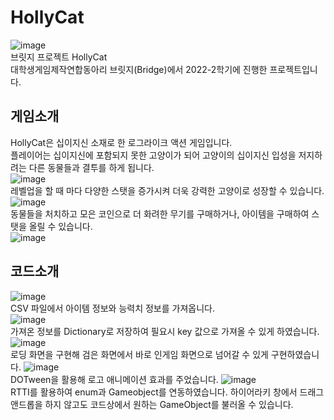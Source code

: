 # HollyCat  
![image](https://user-images.githubusercontent.com/77709696/232675217-692855cf-3c99-46c7-a541-bd4b4cbb2662.png)  
브릿지 프로젝트 HollyCat  
대학생게임제작연합동아리 브릿지(Bridge)에서 2022-2학기에 진행한 프로젝트입니다.  

## 게임소개  
HollyCat은 십이지신 소재로 한 로그라이크 액션 게임입니다.  
플레이어는 십이지신에 포함되지 못한 고양이가 되어 고양이의 십이지신 입성을 저지하려는 다른 동물들과 결투를 하게 됩니다.  
![image](https://user-images.githubusercontent.com/77709696/232675242-92f12851-e634-4e7a-bff8-1e84f36e5edd.png)  
레벨업을 할 때 마다 다양한 스탯을 증가시켜 더욱 강력한 고양이로 성장할 수 있습니다.  
![image](https://user-images.githubusercontent.com/77709696/232675332-c74665fe-1592-460e-8a12-6e043258d3b6.png)  
동물들을 처치하고 모은 코인으로 더 화려한 무기를 구매하거나, 아이템을 구매하여 스탯을 올릴 수 있습니다.  
![image](https://user-images.githubusercontent.com/77709696/232675307-340c63d1-4883-4a2d-9de6-efc3abe0e712.png)  
  
## 코드소개  
![image](https://user-images.githubusercontent.com/77709696/232678292-82259bc8-27a1-471b-9421-ca3508bbbae3.png)  
CSV 파일에서 아이템 정보와 능력치 정보를 가져옵니다.  
![image](https://user-images.githubusercontent.com/77709696/232678192-a8cd1388-34d1-484f-abf1-e56ad8238e24.png)  
가져온 정보를 Dictionary로 저장하여 필요시 key 값으로 가져올 수 있게 하였습니다.  
![image](https://user-images.githubusercontent.com/77709696/232678779-157bbf47-8646-434b-b840-66af6398a9d0.png)  
로딩 화면을 구현해 검은 화면에서 바로 인게임 화면으로 넘어갈 수 있게 구현하였습니다.
![image](https://user-images.githubusercontent.com/77709696/232680158-eefe005c-3d8c-4ff5-8b8d-ae059cfe0233.png)  
DOTween을 활용해 로고 애니메이션 효과를 주었습니다.
![image](https://user-images.githubusercontent.com/77709696/232681308-159682d8-36c2-43eb-90c3-2807b336235f.png)  
RTTI를 활용하여 enum과 Gameobject를 연동하였습니다. 하이어라키 창에서 드래그앤드롭을 하지 않고도 코드상에서 원하는 GameObject를 불러올 수 있습니다.
